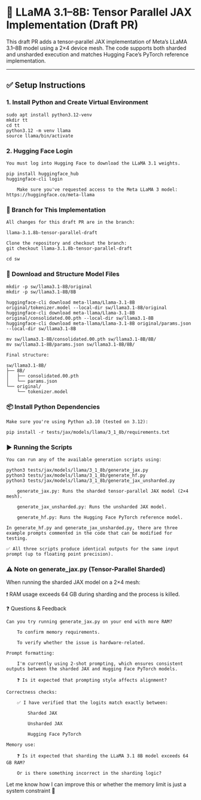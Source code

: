 # 🧠 LLaMA 3.1–8B: Tensor Parallel JAX Implementation (Draft PR)

This draft PR adds a tensor-parallel JAX implementation of Meta’s LLaMA 3.1–8B model using a 2×4 device mesh. The code supports both sharded and unsharded execution and matches Hugging Face’s PyTorch reference implementation.

---

## ✅ Setup Instructions

### 1. Install Python and Create Virtual Environment
```
sudo apt install python3.12-venv
mkdir tt
cd tt
python3.12 -m venv llama
source llama/bin/activate
```
### 2. Hugging Face Login
```
You must log into Hugging Face to download the LLaMA 3.1 weights.

pip install huggingface_hub
huggingface-cli login

    Make sure you've requested access to the Meta LLaMA 3 model: https://huggingface.co/meta-llama
```
### 🌿 Branch for This Implementation
```
All changes for this draft PR are in the branch:

llama-3.1.8b-tensor-parallel-draft

Clone the repository and checkout the branch:
git checkout llama-3.1.8b-tensor-parallel-draft

cd sw
```

### 📁 Download and Structure Model Files
```
mkdir -p sw/llama3.1-8B/original
mkdir -p sw/llama3.1-8B/8B

huggingface-cli download meta-llama/Llama-3.1-8B original/tokenizer.model --local-dir sw/llama3.1-8B/original
huggingface-cli download meta-llama/Llama-3.1-8B original/consolidated.00.pth --local-dir sw/llama3.1-8B
huggingface-cli download meta-llama/Llama-3.1-8B original/params.json --local-dir sw/llama3.1-8B

mv sw/llama3.1-8B/consolidated.00.pth sw/llama3.1-8B/8B/
mv sw/llama3.1-8B/params.json sw/llama3.1-8B/8B/

Final structure:

sw/llama3.1-8B/
├── 8B/
│   ├── consolidated.00.pth
│   └── params.json
└── original/
    └── tokenizer.model
```

### 📦 Install Python Dependencies
```
Make sure you're using Python ≥3.10 (tested on 3.12):

pip install -r tests/jax/models/llama/3_1_8b/requirements.txt
```

### ▶️ Running the Scripts
```
You can run any of the available generation scripts using:

python3 tests/jax/models/llama/3_1_8b/generate_jax.py
python3 tests/jax/models/llama/3_1_8b/generate_hf.py
python3 tests/jax/models/llama/3_1_8b/generate_jax_unsharded.py

    generate_jax.py: Runs the sharded tensor-parallel JAX model (2×4 mesh).

    generate_jax_unsharded.py: Runs the unsharded JAX model.

    generate_hf.py: Runs the Hugging Face PyTorch reference model.

In generate_hf.py and generate_jax_unsharded.py, there are three example prompts commented in the code that can be modified for testing.

✅ All three scripts produce identical outputs for the same input prompt (up to floating point precision).
```

### ⚠️ Note on generate_jax.py (Tensor-Parallel Sharded)

When running the sharded JAX model on a 2×4 mesh:

❗ RAM usage exceeds 64 GB during sharding and the process is killed.

❓ Questions & Feedback

    Can you try running generate_jax.py on your end with more RAM?

        To confirm memory requirements.

        To verify whether the issue is hardware-related.

    Prompt formatting:

        I'm currently using 2-shot prompting, which ensures consistent outputs between the sharded JAX and Hugging Face PyTorch models.

        ❓ Is it expected that prompting style affects alignment?

    Correctness checks:

        ✅ I have verified that the logits match exactly between:

            Sharded JAX

            Unsharded JAX

            Hugging Face PyTorch

    Memory use:

        ❓ Is it expected that sharding the LLaMA 3.1 8B model exceeds 64 GB RAM?

        Or is there something incorrect in the sharding logic?

Let me know how I can improve this or whether the memory limit is just a system constraint 🙏

